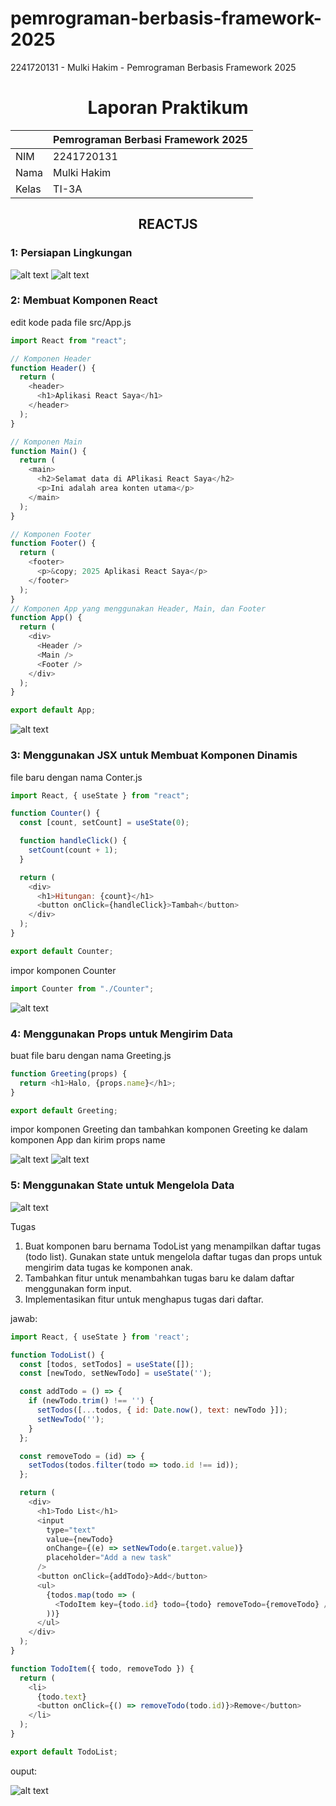 # pemrograman-berbasis-framework-2025

2241720131 - Mulki Hakim - Pemrograman Berbasis Framework 2025

# <center>Laporan Praktikum

|       | Pemrograman Berbasi Framework 2025 |
| ----- | ---------------------------------- |
| NIM   | 2241720131                         |
| Nama  | Mulki Hakim                        |
| Kelas | TI-3A                              |

## <center>REACTJS

### 1: Persiapan Lingkungan

![alt text](foto/image.png)
![alt text](foto/image2.png)

### 2: Membuat Komponen React

edit kode pada file src/App.js

```javascript
import React from "react";

// Komponen Header
function Header() {
  return (
    <header>
      <h1>Aplikasi React Saya</h1>
    </header>
  );
}

// Komponen Main
function Main() {
  return (
    <main>
      <h2>Selamat data di APlikasi React Saya</h2>
      <p>Ini adalah area konten utama</p>
    </main>
  );
}

// Komponen Footer
function Footer() {
  return (
    <footer>
      <p>&copy; 2025 Aplikasi React Saya</p>
    </footer>
  );
}
// Komponen App yang menggunakan Header, Main, dan Footer
function App() {
  return (
    <div>
      <Header />
      <Main />
      <Footer />
    </div>
  );
}

export default App;
```

![alt text](foto/image3.png)

### 3: Menggunakan JSX untuk Membuat Komponen Dinamis

file baru dengan nama Conter.js

```javascript
import React, { useState } from "react";

function Counter() {
  const [count, setCount] = useState(0);

  function handleClick() {
    setCount(count + 1);
  }

  return (
    <div>
      <h1>Hitungan: {count}</h1>
      <button onClick={handleClick}>Tambah</button>
    </div>
  );
}

export default Counter;
```

impor komponen Counter

```javascript
import Counter from "./Counter";
```

![alt text](foto/image4.png)

### 4: Menggunakan Props untuk Mengirim Data

buat file baru dengan nama Greeting.js

```javascript
function Greeting(props) {
  return <h1>Halo, {props.name}</h1>;
}

export default Greeting;
```

impor komponen Greeting dan tambahkan komponen Greeting ke dalam komponen App dan kirim props name

![alt text](foto/image5.png)
![alt text](foto/image6.png)

### 5: Menggunakan State untuk Mengelola Data

![alt text](foto/image7.png)

Tugas 
1. Buat komponen baru bernama TodoList yang menampilkan daftar tugas (todo list). Gunakan 
state untuk mengelola daftar tugas dan props untuk mengirim data tugas ke komponen anak. 
2. Tambahkan fitur untuk menambahkan tugas baru ke dalam daftar menggunakan form input. 
3. Implementasikan fitur untuk menghapus tugas dari daftar. 

jawab: 

```javascript
import React, { useState } from 'react';

function TodoList() {
  const [todos, setTodos] = useState([]);
  const [newTodo, setNewTodo] = useState('');

  const addTodo = () => {
    if (newTodo.trim() !== '') {
      setTodos([...todos, { id: Date.now(), text: newTodo }]);
      setNewTodo('');
    }
  };

  const removeTodo = (id) => {
    setTodos(todos.filter(todo => todo.id !== id));
  };

  return (
    <div>
      <h1>Todo List</h1>
      <input
        type="text"
        value={newTodo}
        onChange={(e) => setNewTodo(e.target.value)}
        placeholder="Add a new task"
      />
      <button onClick={addTodo}>Add</button>
      <ul>
        {todos.map(todo => (
          <TodoItem key={todo.id} todo={todo} removeTodo={removeTodo} />
        ))}
      </ul>
    </div>
  );
}

function TodoItem({ todo, removeTodo }) {
  return (
    <li>
      {todo.text}
      <button onClick={() => removeTodo(todo.id)}>Remove</button>
    </li>
  );
}

export default TodoList;
```

ouput: 

![alt text](foto/image8.png)